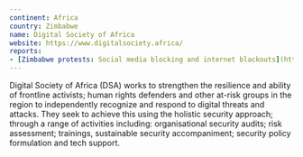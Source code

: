```yaml
---
continent: Africa
country: Zimbabwe
name: Digital Society of Africa
website: https://www.digitalsociety.africa/
reports:
- [Zimbabwe protests: Social media blocking and internet blackouts](https://ooni.org/post/zimbabwe-protests-social-media-blocking-2019/)
---
```


Digital Society of Africa (DSA) works to strengthen the resilience and ability of frontline activists; human rights defenders and other at-risk groups in the region to independently recognize and respond to digital threats and attacks. They seek to achieve this using the holistic security approach; through a range of activities including: organisational security audits; risk assessment; trainings, sustainable security accompaniment; security policy formulation and tech support.
